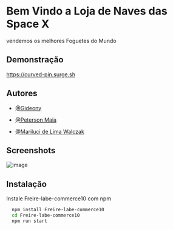 
# Bem Vindo a Loja de Naves das Space X

vendemos os melhores Foguetes do Mundo



## Demonstração
https://curved-pin.surge.sh

## Autores

- [@Gideony](https://github.com/gideony)

- [@Peterson Maia](https://github.com/petersonmaia)

- [@Mariluci de Lima Walczak](https://github.com/MariluciWalczak)
## Screenshots

![image](https://user-images.githubusercontent.com/35054595/174185395-03d6d2fc-87cb-4d18-867c-93c674d256ad.png)


## Instalação

Instale Freire-labe-commerce10 com npm

```bash
  npm install Freire-labe-commerce10
  cd Freire-labe-commerce10
  npm run start
```
    

